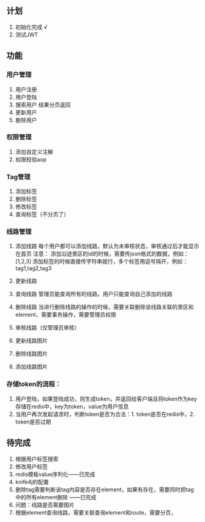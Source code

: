 ## 计划
1. 初始化完成 √
2. 测试JWT

## 功能
### 用户管理
1. 用户注册
2. 用户登陆
3. 搜索用户 结果分页返回
4. 更新用户
5. 删除用户

### 权限管理
1. 添加自定义注解
2. 权限校验aop

### Tag管理
1. 添加标签
2. 删除标签
3. 修改标签
4. 查询标签（不分页了）

### 线路管理
1. 添加线路
每个用户都可以添加线路，默认为未审核状态，审核通过后才能显示在首页
注意：
添加沿途景区的id的时候，需要传json格式的数据，例如：[1,2,3]
添加标签的时候直接传字符串就行，多个标签用逗号隔开，例如：tag1,tag2,tag3

2. 更新线路
3. 查询线路
管理员能查询所有的线路，用户只能查询自己添加的线路

4. 删除线路
当进行删除线路的操作的时候，需要关联删除该线路关联的景区和element，需要事务操作，需要管理员权限


5. 审核线路（仅管理员审核）
6. 更新线路图片
7. 删除线路图片
8. 添加线路图片

### 存储token的流程：
1. 用户登陆，如果登陆成功，则生成token，并返回给客户端且将token作为key存储在redis中，key为token，value为用户信息
2. 当用户再次发起请求时，判断token是否为合法：1. token是否在redis中，2. token是否过期


## 待完成
1. 根据用户标签搜索
2. 修改用户标签
3. redis模板value序列化——已完成
4. knife4j的配置
5. 删除tag需要判断该tag内容是否存在element，如果有存在，需要同时把tag中的所有element删除 ——已完成
6. 问题：线路是否需要图片
7. 根据element查询线路，需要关联查询element和route，需要分页，

